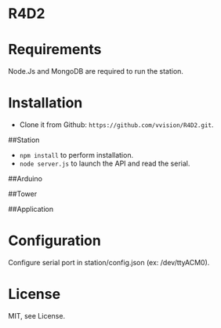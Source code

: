 R4D2
====


Requirements
============

Node.Js and MongoDB are required to run the station.


Installation
============

* Clone it from Github: `https://github.com/vvision/R4D2.git`.

##Station
* `npm install` to perform installation.
* `node server.js` to launch the API and read the serial.

##Arduino


##Tower


##Application



Configuration
=============

Configure serial port in station/config.json (ex: /dev/ttyACM0).

License
=======

MIT, see License.
